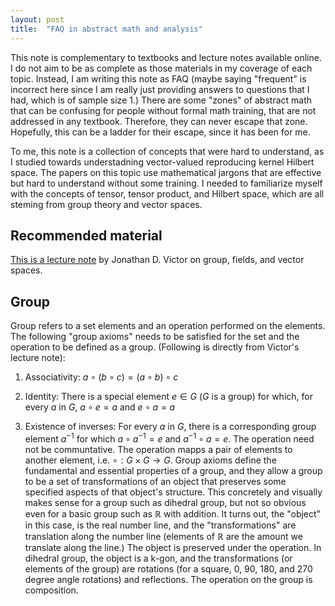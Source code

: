 ```yaml
---
layout: post
title:  "FAQ in abstract math and analysis"
---
```


This note is complementary to textbooks and lecture notes available online. I do not aim to be as complete as those materials in my coverage of each topic. Instead, I am writing this note as FAQ (maybe saying "frequent" is incorrect here since I am really just providing answers to questions that I had, which is of sample size 1.) There are some "zones" of abstract math that can be confusing for people without formal math training, that are not addressed in any textbook. Therefore, they can never escape that zone. Hopefully, this can be a ladder for their escape, since it has been for me.

To me, this note is a collection of concepts that were hard to understand, as I studied towards understadning vector-valued reproducing kernel Hilbert space. The papers on this topic use mathematical jargons that are effective but hard to understand without some training. I needed to familiarize myself with the concepts of tensor, tensor product, and Hilbert space, which are all steming from group theory and vector spaces.

## Recommended material
[This is a lecture note](http://www-users.med.cornell.edu/~jdvicto/jdv/mathcourse2223/GFVS2223.pdf) by Jonathan D. Victor on group, fields, and vector spaces. 

## Group

Group refers to a set elements and an operation performed on the elements. The following "group axioms" needs to be satisfied for the set and the operation to be defined as a group. (Following is directly from Victor's lecture note):

1. Associativity: $a \circ (b \circ c) = (a \circ b) \circ c$

2. Identity: There is a special element $e\in G$ ($G$ is a group) for which, for every $a$ in $G$, $a \circ e = a$ and $e \circ a = a$

3. Existence of inverses: For every $a$ in $G$, there is a corresponding group element $a^{-1}$ for which $a \circ a^{-1} = e$ and $a^{-1} \circ a = e$. The operation need not be communtative.
The operation mapps a pair of elements to another element, i.e. $\circ: G\times G \rightarrow G$.
Group axioms define the fundamental and essential properties of a group, and they allow a group to be a set of transformations of an object that preserves some specified aspects of that object's structure. This concretely and visually makes sense for a group such as dihedral group, but not so obvious even for a basic group such as $\mathbb{R}$ with addition. It turns out, the "object" in this case, is the real number line, and the "transformations" are translation along the number line (elements of $\mathbb{R}$ are the amount we translate along the line.) The object is preserved under the operation. In dihedral group, the object is a k-gon, and the transformations (or elements of the group) are rotations (for a square, 0, 90, 180, and 270 degree angle rotations) and reflections. The operation on the group is composition.

